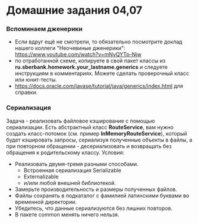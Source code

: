 # Домашние задания 04,07
### Вспоминаем дженерики
- Если вдруг ещё не смотрели, то обязательно посмотрите доклад нашего коллеги "Неочевиные дженерики": 
https://www.youtube.com/watch?v=mNyQYTp-Njw
- по отработанной схеме, копируете в свой пакет классы из **ru.sberbank.homework.your_lastname.generics** 
и следуете инструкциям в комментариях. Можете сделать проверочный класс или юнит-тесты.
- https://docs.oracle.com/javase/tutorial/java/generics/index.html для справки.
### Сериализация
Задача - реализовать файловое кэширование с помощью сериализации. Есть абстрактный класс **RouteService**, вам нужно 
создать класс-потомок (см. пример **InMemoryRouteService**), который будет кэшировать запросы, сериализуя полученные объекты в файлы,
а при повторном обращении - десериализовать и возвращать без обращения к родительскому классу. Условия:
- Реализовать двумя-тремя разными способами.
   - Встроенная сериализация Serializable
   - Externalizable
   - и/или любой внешней библиотекой.
- Замерьте производительность и размеры полученных файлов.
- Файлы сохранять в подкаталог с фамилией латинскими буквами во временной директории. 
- Убедитесь, что данные сериализуются без лишних повторов. 
- В пакете common менять ничего нельзя. 

